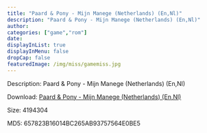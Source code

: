 ```yaml
---
title: "Paard & Pony - Mijn Manege (Netherlands) (En,Nl)"
description: "Paard & Pony - Mijn Manege (Netherlands) (En,Nl)"
author: 
categories: ["game","rom"]
date: 
displayInList: true
displayInMenu: false
dropCap: false
featuredImage: /img/miss/gamemiss.jpg
---
```


Description: Paard & Pony - Mijn Manege (Netherlands) (En,Nl)

Download: <a style="text-decoration:underline;" href="https://mega.nz/#!PbQ2VA6B!VIuFNQMmzvoiYYm59fHz2Q-grhD5jgeBzA33opwQwtg" target = "_blank" rel = "nofollow" > Paard & Pony - Mijn Manege (Netherlands) (En,Nl)</a>

Size: 4194304

MD5: 657823B16014BC265AB93757564E0BE5

